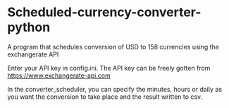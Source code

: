 # Scheduled-currency-converter-python 

A program that schedules conversion of USD to 158 currencies using the exchangerate API

Enter your API key in config.ini. The API key can be freely gotten from https://www.exchangerate-api.com

In the converter_scheduler, you can specify the minutes, hours or daily as you want the conversion to take place and the result written to csv.
